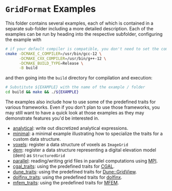 <!-- SPDX-FileCopyrightText: 2022-2023 Dennis Gläser <dennis.glaeser@iws.uni-stuttgart.de> -->
<!-- SPDX-License-Identifier: CC-BY-4.0 -->

# `GridFormat` Examples

This folder contains several examples, each of which is contained in a separate sub-folder including a more detailed description.
Each of the examples can be run by heading into the respective subfolder, configuring the example with

```bash
# if your default compiler is compatible, you don't need to set the compiler paths
cmake -DCMAKE_C_COMPILER=/usr/bin/gcc-12 \
      -DCMAKE_CXX_COMPILER=/usr/bin/g++-12 \
      -DCMAKE_BUILD_TYPE=Release \
      -B build
```

and then going into the `build` directory for compilation and execution:

```bash
# Substitute ${EXAMPLE} with the name of the example / folder
cd build && make && ./${EXAMPLE}
```

The examples also include how to use some of the predefined traits for various frameworks. Even if you don't plan to
use those frameworks, you may still want to have a quick look at those examples as they may demonstrate features you'd
be interested in.

- [analytical](./analytical): write out discretized analytical expressions.
- [minimal](./minimal): a minimal example illustrating how to specialize the traits for a custom data structure.
- [voxels](./voxels): register a data structure of voxels as `ImageGrid`
- [dem](./dem): register a data structure representing a digital elevation model (dem) as `StructuredGrid`
- [parallel](./parallel): reading/writing grid files in parallel computations using [MPI](https://de.wikipedia.org/wiki/Message_Passing_Interface).
- [cgal_traits](./cgal_traits): using the predefined traits for [CGAL](https://www.cgal.org/).
- [dune_traits](./dune_traits): using the predefined traits for [Dune::GridView](https://dune-project.org/).
- [dolfinx_traits](./dolfinx_traits): using the predefined traits for [dolfinx](https://github.com/FEniCS/dolfinx).
- [mfem_traits](./mfem_traits): using the predefined traits for [MFEM](https://mfem.org/).
